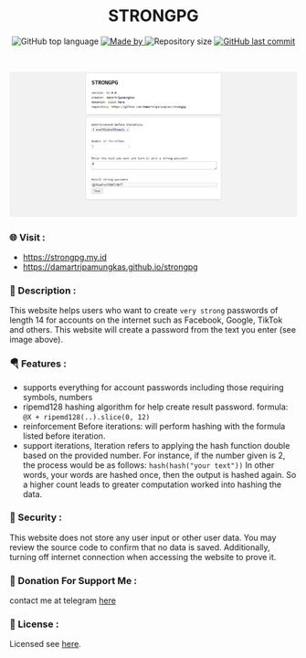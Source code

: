 <h1 align="center">
    STRONGPG
</h1>

<p align="center">
  <img alt="GitHub top language" src="https://img.shields.io/github/languages/top/damartripamungkas/strongpg?color=04D361&labelColor=000000">
  
  <a href="#">
    <img alt="Made by" src="https://img.shields.io/static/v1?label=made%20by&message=damartripamungkas&color=04D361&labelColor=000000">
  </a>
  
  <img alt="Repository size" src="https://img.shields.io/github/repo-size/damartripamungkas/strongpg?color=04D361&labelColor=000000">
  
  <a href="#">
    <img alt="GitHub last commit" src="https://img.shields.io/github/last-commit/damartripamungkas/strongpg?color=04D361&labelColor=000000">
  </a>
</p>

<br>

![Home](/screenshot/home.png)

### 🌐 Visit :

- https://strongpg.my.id
- https://damartripamungkas.github.io/strongpg

### 📖 Description :

This website helps users who want to create `very strong` passwords of length 14 for accounts on the internet such as Facebook, Google, TikTok and others. This website will create a password from the text you enter (see image above).

### 🪂 Features :

- supports everything for account passwords including those requiring symbols, numbers
- ripemd128 hashing algorithm for help create result password. formula: `@X + ripemd128(..).slice(0, 12)`
- reinforcement Before iterations: will perform hashing with the formula listed before iteration.
- support iterations, Iteration refers to applying the hash function double based on the provided number. For instance, if the number given is 2, the process would be as follows: `hash(hash("your text"))` In other words, your words are hashed once, then the output is hashed again. So a higher count leads to greater computation worked into hashing the data.

### 👮 Security :

This website does not store any user input or other user data. You may review the source code to confirm that no data is saved. Additionally, turning off internet connection when accessing the website to prove it.

### 🥤 Donation For Support Me :

contact me at telegram [here](https://t.me/damartripamungkas)

### 📝 License :

Licensed see [here](./LICENSE).
